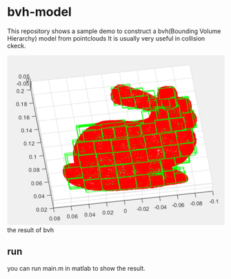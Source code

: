 # bvh-model
This repository shows a sample demo to construct a bvh(Bounding Volume Hierarchy) model from pointclouds
It is usually very useful in collision ckeck.


![mypic](https://github.com/QQ1552695066/Robotic-arm-collision-check/blob/master/result.PNG)
<br>the result of bvh 

## run
you can run main.m in matlab to show the result.
